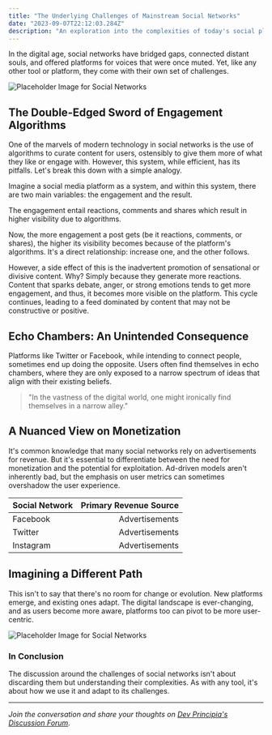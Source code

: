 ```yaml
---
title: "The Underlying Challenges of Mainstream Social Networks"
date: "2023-09-07T22:12:03.284Z"
description: "An exploration into the complexities of today's social platforms."
---
```


In the digital age, social networks have bridged gaps, connected distant souls, and offered platforms for voices that were once muted. Yet, like any other tool or platform, they come with their own set of challenges.

![Placeholder Image for Social Networks](../../../src/images/facebook.png "Toxicity in Facebook")

## The Double-Edged Sword of Engagement Algorithms

One of the marvels of modern technology in social networks is the use of algorithms to curate content for users, ostensibly to give them more of what they like or engage with. However, this system, while efficient, has its pitfalls. Let's break this down with a simple analogy.

Imagine a social media platform as a system, and within this system, there are two main variables: the engagement and the result.

The engagement entail reactions, comments and shares which result in higher visibility due to algorithms.

Now, the more engagement a post gets (be it reactions, comments, or shares), the higher its visibility becomes because of the platform's algorithms. It's a direct relationship: increase one, and the other follows.

However, a side effect of this is the inadvertent promotion of sensational or divisive content. Why? Simply because they generate more reactions. Content that sparks debate, anger, or strong emotions tends to get more engagement, and thus, it becomes more visible on the platform. This cycle continues, leading to a feed dominated by content that may not be constructive or positive.

## Echo Chambers: An Unintended Consequence

Platforms like Twitter or Facebook, while intending to connect people, sometimes end up doing the opposite. Users often find themselves in echo chambers, where they are only exposed to a narrow spectrum of ideas that align with their existing beliefs.

> "In the vastness of the digital world, one might ironically find themselves in a narrow alley."

## A Nuanced View on Monetization

It's common knowledge that many social networks rely on advertisements for revenue. But it's essential to differentiate between the need for monetization and the potential for exploitation. Ad-driven models aren't inherently bad, but the emphasis on user metrics can sometimes overshadow the user experience.

| Social Network | Primary Revenue Source |
| :------------- | ---------------------: |
| Facebook      | Advertisements         |
| Twitter       | Advertisements         |
| Instagram     | Advertisements         |

## Imagining a Different Path

This isn't to say that there's no room for change or evolution. New platforms emerge, and existing ones adapt. The digital landscape is ever-changing, and as users become more aware, platforms too can pivot to be more user-centric.

![Placeholder Image for Social Networks](../../../src/images/reddit.png "Toxicity in Reddit")

### In Conclusion

The discussion around the challenges of social networks isn't about discarding them but understanding their complexities. As with any tool, it's about how we use it and adapt to its challenges.

---

*Join the conversation and share your thoughts on [Dev Principia's Discussion Forum](https://twitter.com/DevPrincipia).*
